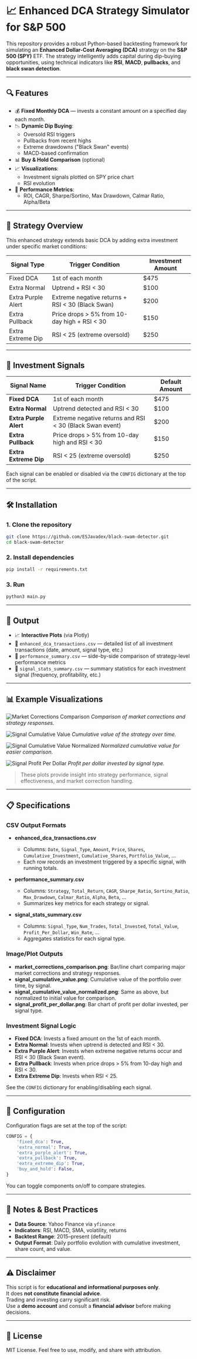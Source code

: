 # 📈 Enhanced DCA Strategy Simulator for S&P 500

This repository provides a robust Python-based backtesting framework for simulating an **Enhanced Dollar-Cost Averaging (DCA)** strategy on the **S&P 500 (SPY)** ETF. The strategy intelligently adds capital during dip-buying opportunities, using technical indicators like **RSI**, **MACD**, **pullbacks**, and **black swan detection**.

---

## 🔍 Features

- 💰 **Fixed Monthly DCA** — invests a constant amount on a specified day each month.
- 📉 **Dynamic Dip Buying**:
  - Oversold RSI triggers
  - Pullbacks from recent highs
  - Extreme drawdowns ("Black Swan" events)
  - MACD-based confirmation
- 📊 **Buy & Hold Comparison** (optional)
- 📈 **Visualizations**:
  - Investment signals plotted on SPY price chart
  - RSI evolution
- 🧮 **Performance Metrics**:
  - ROI, CAGR, Sharpe/Sortino, Max Drawdown, Calmar Ratio, Alpha/Beta

---

## 🧠 Strategy Overview

This enhanced strategy extends basic DCA by adding extra investment under specific market conditions:

| Signal Type         | Trigger Condition                                    | Investment Amount |
|---------------------|------------------------------------------------------|--------------------|
| Fixed DCA           | 1st of each month                                     | $475               |
| Extra Normal        | Uptrend + RSI < 30                                    | $100               |
| Extra Purple Alert  | Extreme negative returns + RSI < 30 (Black Swan)      | $200               |
| Extra Pullback      | Price drops > 5% from 10-day high + RSI < 30          | $150               |
| Extra Extreme Dip   | RSI < 25 (extreme oversold)                           | $250               |

---

## 🚦 Investment Signals

| Signal Name           | Trigger Condition                                             | Default Amount |
|-----------------------|--------------------------------------------------------------|---------------|
| **Fixed DCA**         | 1st of each month                                            | $475          |
| **Extra Normal**      | Uptrend detected and RSI < 30                                | $100          |
| **Extra Purple Alert**| Extreme negative returns and RSI < 30 (Black Swan event)     | $200          |
| **Extra Pullback**    | Price drops > 5% from 10-day high and RSI < 30               | $150          |
| **Extra Extreme Dip** | RSI < 25 (extreme oversold)                                  | $250          |

Each signal can be enabled or disabled via the `CONFIG` dictionary at the top of the script.

---

## 🛠️ Installation

### 1. Clone the repository
```bash
git clone https://github.com/ESJavadex/black-swam-detector.git
cd black-swam-detector
```

### 2. Install dependencies
```bash
pip install -r requirements.txt
```

### 3. Run
```bash
python3 main.py
```

---

## 📂 Output

- 📈 **Interactive Plots** (via Plotly)
- 📁 `enhanced_dca_transactions.csv` — detailed list of all investment transactions (date, amount, signal type, etc.)
- 📁 `performance_summary.csv` — side-by-side comparison of strategy-level performance metrics
- 📁 `signal_stats_summary.csv` — summary statistics for each investment signal (frequency, profitability, etc.)

---

## 📊 Example Visualizations

![Market Corrections Comparison](market_corrections_comparison.png)
*Comparison of market corrections and strategy responses.*

![Signal Cumulative Value](signal_cumulative_value.png)
*Cumulative value of the strategy over time.*

![Signal Cumulative Value Normalized](signal_cumulative_value_normalized.png)
*Normalized cumulative value for easier comparison.*

![Signal Profit Per Dollar](signal_profit_per_dollar.png)
*Profit per dollar invested by signal type.*

> These plots provide insight into strategy performance, signal effectiveness, and market correction handling.

---

## 📋 Specifications

### CSV Output Formats

- **enhanced_dca_transactions.csv**
  - Columns: `Date`, `Signal_Type`, `Amount`, `Price`, `Shares`, `Cumulative_Investment`, `Cumulative_Shares`, `Portfolio_Value`, ...
  - Each row records an investment triggered by a specific signal, with running totals.

- **performance_summary.csv**
  - Columns: `Strategy`, `Total_Return`, `CAGR`, `Sharpe_Ratio`, `Sortino_Ratio`, `Max_Drawdown`, `Calmar_Ratio`, `Alpha`, `Beta`, ...
  - Summarizes key metrics for each strategy or signal.

- **signal_stats_summary.csv**
  - Columns: `Signal_Type`, `Num_Trades`, `Total_Invested`, `Total_Value`, `Profit_Per_Dollar`, `Win_Rate`, ...
  - Aggregates statistics for each signal type.

### Image/Plot Outputs

- **market_corrections_comparison.png**: Bar/line chart comparing major market corrections and strategy responses.
- **signal_cumulative_value.png**: Cumulative value of the portfolio over time, by signal.
- **signal_cumulative_value_normalized.png**: Same as above, but normalized to initial value for comparison.
- **signal_profit_per_dollar.png**: Bar chart of profit per dollar invested, per signal type.

### Investment Signal Logic

- **Fixed DCA**: Invests a fixed amount on the 1st of each month.
- **Extra Normal**: Invests when uptrend is detected and RSI < 30.
- **Extra Purple Alert**: Invests when extreme negative returns occur and RSI < 30 (Black Swan event).
- **Extra Pullback**: Invests when price drops > 5% from 10-day high and RSI < 30.
- **Extra Extreme Dip**: Invests when RSI < 25.

See the `CONFIG` dictionary for enabling/disabling each signal.

---

## 📄 Configuration

Configuration flags are set at the top of the script:

```python
CONFIG = {
    'fixed_dca': True,
    'extra_normal': True,
    'extra_purple_alert': True,
    'extra_pullback': True,
    'extra_extreme_dip': True,
    'buy_and_hold': False,
}
```

You can toggle components on/off to compare strategies.

---

## 📌 Notes & Best Practices

- **Data Source**: Yahoo Finance via `yfinance`
- **Indicators**: RSI, MACD, SMA, volatility, returns
- **Backtest Range**: 2015–present (default)
- **Output Format**: Daily portfolio evolution with cumulative investment, share count, and value.

---

## ⚠️ Disclaimer

This script is for **educational and informational purposes only**.  
It does **not constitute financial advice**.  
Trading and investing carry significant risk.  
Use a **demo account** and consult a **financial advisor** before making decisions.

---

## 📜 License

MIT License. Feel free to use, modify, and share with attribution.